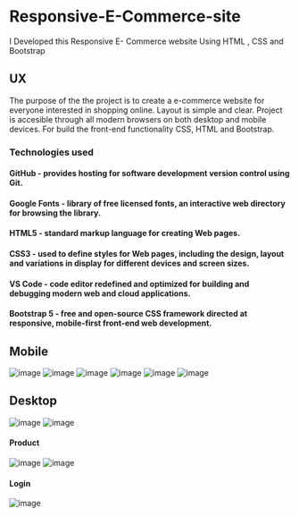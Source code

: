 # Responsive-E-Commerce-site
I Developed this  Responsive E- Commerce website Using HTML , CSS and Bootstrap

## UX
The purpose of the the project is to create a e-commerce website for everyone interested in shopping online. Layout is simple and clear. Project is accesible through all modern browsers on both desktop and mobile devices. For build the front-end functionality CSS, HTML and Bootstrap.


### Technologies used
 #### GitHub - provides hosting for software development version control using Git.
 #### Google Fonts - library of free licensed fonts, an interactive web directory for browsing the library.
 #### HTML5 - standard markup language for creating Web pages.
 #### CSS3 - used to define styles for Web pages, including the design, layout and variations in display for different devices and screen sizes.
 #### VS Code - code editor redefined and optimized for building and debugging modern web and cloud applications.
 #### Bootstrap 5 - free and open-source CSS framework directed at responsive, mobile-first front-end web development.

 ## Mobile
 ![image](https://github.com/princesingh6679/Responsive-E-Commerce-site/assets/104294560/c8383932-8346-4fdb-bf1f-dbc83eb1915b)  ![image](https://github.com/princesingh6679/Responsive-E-Commerce-site/assets/104294560/aabfa8a7-34f6-4939-9112-27abc1951d45)  ![image](https://github.com/princesingh6679/Responsive-E-Commerce-site/assets/104294560/da3a4bcb-adb2-4c22-9a3a-3a04760c4e9a)  ![image](https://github.com/princesingh6679/Responsive-E-Commerce-site/assets/104294560/c408371c-c1ba-4bf1-98d9-19ee36d1b21b)  ![image](https://github.com/princesingh6679/Responsive-E-Commerce-site/assets/104294560/bf63b3e2-3397-47fd-bb2f-5a462ee7daa5)  ![image](https://github.com/princesingh6679/Responsive-E-Commerce-site/assets/104294560/3724be68-4d03-47cc-a6ef-aead3ec468ad)

 ## Desktop
 ![image](https://github.com/princesingh6679/Responsive-E-Commerce-site/assets/104294560/63565e07-9e1b-43bd-b6fe-e6704f9ccc14)
 ![image](https://github.com/princesingh6679/Responsive-E-Commerce-site/assets/104294560/927f84bd-5410-422d-a478-bb55adae9c76)

#### Product
![image](https://github.com/princesingh6679/Responsive-E-Commerce-site/assets/104294560/54b50898-f6ce-440d-8f80-9b26c40d488a)
![image](https://github.com/princesingh6679/Responsive-E-Commerce-site/assets/104294560/c2cb198b-bc1c-40fa-980f-b0e3c7e23750)

#### Login
![image](https://github.com/princesingh6679/Responsive-E-Commerce-site/assets/104294560/3cc944ac-d863-4306-a5d4-dce9c4e84258)











